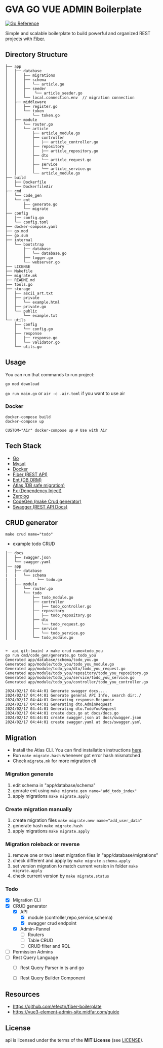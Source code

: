 # GVA GO VUE ADMIN Boilerplate
[![Go Reference](https://pkg.go.dev/badge/api.svg)](https://pkg.go.dev/api)

Simple and scalable boilerplate to build powerful and organized REST projects with [Fiber](https://github.com/gofiber/fiber). 

## Directory Structure

```
├── app
│   ├── database
│   │   ├── migrations 
│   │   ├── schema
│   │   │   └── article.go
│   │   ├── seeder
│   │   │    └── article_seeder.go
│   │   └── local.connection.env  // migration connection
│   ├── middleware
│   │   ├── register.go
│   │   └── token
│   │       └── token.go
│   ├── module
│   │   └── router.go
│   │   └── article
│   │       ├── article_module.go
│   │       ├── controller
│   │       │   ├── article_controller.go
│   │       ├── repository
│   │       │   ├── article_repository.go
│   │       ├── dto
│   │       │   └── article_request.go
│   │       ├── service
│   │       │   └── article_service.go
│   │       └── article_module.go
├── build
│   ├── Dockerfile
│   └── DockerfileAir
├── cmd
│   └── code_gen
│   └── ent
│       ├── generate.go
│       └── migrate
├── config
│   │── config.go
│   └── config.toml
├── docker-compose.yaml
├── go.mod
├── go.sum
├── internal
│   └── bootstrap
│       ├── database
│       │   └── database.go
│       ├── logger.go
│       └── webserver.go
├── LICENSE
├── Makefile
├── migrate.mk
├── README.md
├── tools.go
├── storage
│   ├── ascii_art.txt
│   ├── private
│   │   └── example.html
│   ├── private.go
│   └── public
│       └── example.txt
└── utils
    ├── config
    │   └── config.go
    ├── response
    │   ├── response.go
    │   └── validator.go
    └── utils.go
```

## Usage
You can run that commands to run project:

```go mod download```

```go run main.go``` or ```air -c .air.toml``` if you want to use air

### Docker
```shell
docker-compose build
docker-compose up

CUSTOM="Air" docker-compose up # Use with Air
```

## Tech Stack
- [Go](https://go.dev)
- [Mysql](https://www.mysql.org)
- [Docker](https://www.docker.com/)
- [Fiber (REST API)](https://github.com/gofiber/fiber)
- [Ent (DB ORM)](https://github.com/ent/ent)
- [Atlas (DB safe migration)](https://atlasgo.io)
- [Fx (Dependency Inject)](https://github.com/uber-go/fx)
- [Zerolog](https://github.com/rs/zerolog)
- [CodeGen (make Crud generator)](https://github.com/dolmen-go/codegen)
- [Swagger (REST API Docs)](https://github.com/gofiber/swagger)


## CRUD generator

```make crud name="todo" ```

- example todo CRUD
```
│── docs
│   ├── swagger.json
│   └── swagger.yaml
│── app
│   ├── database
|   |   └── schema
|   |         └── todo.go
│   ├── module
│   │   └── router.go
│   │   └── todo
│   │       ├── todo_module.go
│   │       ├── controller
│   │       │   ├── todo_controller.go
│   │       ├── repository
│   │       │   ├── todo_repository.go
│   │       ├── dto
│   │       │   └── todo_request.go
│   │       ├── service
│   │       │   └── todo_service.go
│   │       └── todo_module.go


➜  api git:(main) ✗ make crud name=todo_you
go run cmd/code_gen/generate.go todo_you
Generated app/database/schema/todo_you.go
Generated app/module/todo_you/todo_you_module.go
Generated app/module/todo_you/dto/todo_you_request.go
Generated app/module/todo_you/repository/todo_you_repository.go
Generated app/module/todo_you/service/todo_you_service.go
Generated app/module/todo_you/controller/todo_you_controller.go

2024/02/17 04:44:01 Generate swagger docs....
2024/02/17 04:44:01 Generate general API Info, search dir:./
2024/02/17 04:44:01 Generating response.Response
2024/02/17 04:44:01 Generating dto.AdminRequest
2024/02/17 04:44:01 Generating dto.TodoYouRequest
2024/02/17 04:44:01 create docs.go at docs/docs.go
2024/02/17 04:44:01 create swagger.json at docs/swagger.json
2024/02/17 04:44:01 create swagger.yaml at docs/swagger.yaml

```

## Migration

 - Install the Atlas CLI. You can find installation instructions [here](https://atlasgo.io/integrations/go-sdk).
 - Run ```make migrate.hash``` whenever got error hash mismatched
 - Check ```migrate.mk``` for more migration cli


### Migration generate

1. edit schema in "app/database/schema"
2. genrate ent using ```make migrate.gen name="add_todo_index"```
3. apply migrations ```make migrate.apply```

### Create migration manually 
1. create migration files ```make migrate.new name="add_user_data"```
2. generate hash  ```make migrate.hash```
3. apply migrations ```make migrate.apply```

### Migration roleback or reverse

1. remove one or two latest migration files in "app/database/migrations"
2. check different and apply by ```make migrate.schema.apply```
3. set version migration to match current version in folder ``` make migrate.apply ```
4. check current version by ```make migrate.status```

### Todo
- [x] Migration CLI
- [x] CRUD generator
    - [X] API
        - [x] module (controller,repo,service,schema)
        - [x] swagger crud endpoint
    - [X] Admin-Pannel
        - [ ] Routers
        - [ ] Table CRUD
        - [ ] CRUD filter and RQL
- [ ] Permission Admins
- [ ] Rest Query Language
    - [ ] Rest Query Parser in ts and go
    - [ ] Rest Query Builder Component



## Resources
 - https://github.com/efectn/fiber-boilerplate 
 - https://vue3-element-admin-site.midfar.com/guide


## License
api is licensed under the terms of the **MIT License** (see [LICENSE](LICENSE)).

